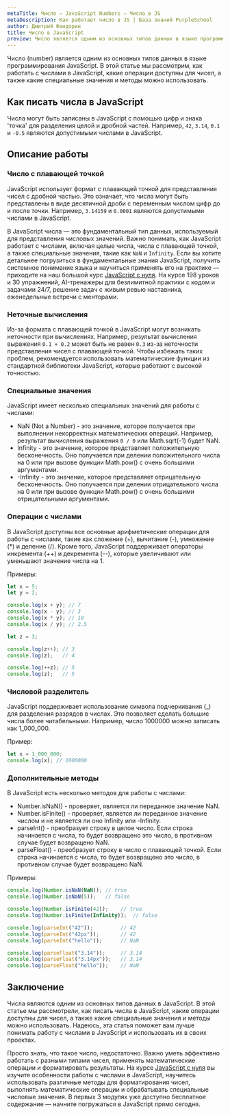 ```yaml
---
metaTitle: Число – JavaScript Numbers – Числа в JS
metaDescription: Как работает число в JS | База знаний PurpleSchool
author: Дмитрий Фандорин
title: Число в JavaScript
preview: Число является одним из основных типов данных в языке программирования JavaScript...
---
```


Число (number) является одним из основных типов данных в языке программирования JavaScript. В этой статье мы рассмотрим, как работать с числами в JavaScript, какие операции доступны для чисел, а также какие специальные значения и методы можно использовать.

## Как писать числа в JavaScript

Числа могут быть записаны в JavaScript с помощью цифр и знака 'точка' для разделения целой и дробной частей. Например, `42`, `3.14`, `0.1` и `-0.5` являются допустимыми числами в JavaScript. 

## Описание работы

### Число с плавающей точкой

JavaScript использует формат с плавающей точкой для представления чисел с дробной частью. Это означает, что числа могут быть представлены в виде десятичной дроби с переменным числом цифр до и после точки. Например, `3.14159` и `0.0001` являются допустимыми числами в JavaScript.

В JavaScript числа — это фундаментальный тип данных, используемый для представления числовых значений. Важно понимать, как JavaScript работает с числами, включая целые числа, числа с плавающей точкой, а также специальные значения, такие как `NaN` и `Infinity`. Если вы хотите детальнее погрузиться в фундаментальные знания JavaScript, получить системное понимание языка и научиться применять его на практике — приходите на наш большой курс [JavaScript с нуля](https://purpleschool.ru/course/javascript-basics?utm_source=knowledgebase&utm_medium=text&utm_campaign=chislo-v-javascript). На курсе 198 уроков и 30 упражнений, AI-тренажеры для безлимитной практики с кодом и задачами 24/7, решение задач с живым ревью наставника, еженедельные встречи с менторами.

### Неточные вычисления

Из-за формата с плавающей точкой в JavaScript могут возникать неточности при вычислениях. Например, результат вычисления выражения `0.1 + 0.2` может быть не равен `0.3` из-за неточности представления чисел с плавающей точкой. Чтобы избежать таких проблем, рекомендуется использовать математические функции из стандартной библиотеки JavaScript, которые работают с высокой точностью.

### Специальные значения

JavaScript имеет несколько специальных значений для работы с числами:

- NaN (Not a Number) - это значение, которое получается при выполнении некорректных математических операций. Например, результат вычисления выражения `0 / 0` или Math.sqrt(-1) будет NaN.
- Infinity - это значение, которое представляет положительную бесконечность. Оно получается при делении положительного числа на 0 или при вызове функции Math.pow() с очень большими аргументами.
- -Infinity - это значение, которое представляет отрицательную бесконечность. Оно получается при делении отрицательного числа на 0 или при вызове функции Math.pow() с очень большими отрицательными аргументами.

### Операции с числами

В JavaScript доступны все основные арифметические операции для работы с числами, такие как сложение (+), вычитание (-), умножение (*) и деление (/). Кроме того, JavaScript поддерживает операторы инкремента (++) и декремента (--), которые увеличивают или уменьшают значение числа на 1.

Примеры:

```javascript
let x = 5;
let y = 2;

console.log(x + y); // 7
console.log(x - y); // 3
console.log(x * y); // 10
console.log(x / y); // 2.5

let z = 3;

console.log(z++); // 3
console.log(z);   // 4

console.log(++z); // 5
console.log(z);   // 5
```

### Числовой разделитель

JavaScript поддерживает использование символа подчеркивания (_) для разделения разрядов в числах. Это позволяет сделать большие числа более читабельными. Например, число 1000000 можно записать как 1_000_000.

Пример:

```javascript
let x = 1_000_000;
console.log(x); // 1000000
```

### Дополнительные методы

В JavaScript есть несколько методов для работы с числами:

- Number.isNaN() - проверяет, является ли переданное значение NaN.
- Number.isFinite() - проверяет, является ли переданное значение числом и не является ли оно Infinity или -Infinity.
- parseInt() - преобразует строку в целое число. Если строка начинается с числа, то будет возвращено это число, в противном случае будет возвращено NaN.
- parseFloat() - преобразует строку в число с плавающей точкой. Если строка начинается с числа, то будет возвращено это число, в противном случае будет возвращено NaN.

Примеры:

```javascript
console.log(Number.isNaN(NaN)); // true
console.log(Number.isNaN(5));   // false

console.log(Number.isFinite(42));    // true
console.log(Number.isFinite(Infinity));  // false

console.log(parseInt("42"));         // 42
console.log(parseInt("42px"));       // 42
console.log(parseInt("hello"));      // NaN

console.log(parseFloat("3.14"));     // 3.14
console.log(parseFloat("3.14px"));   // 3.14
console.log(parseFloat("hello"));    // NaN
```

## Заключение

Числа являются одним из основных типов данных в JavaScript. В этой статье мы рассмотрели, как писать числа в JavaScript, какие операции доступны для чисел, а также какие специальные значения и методы можно использовать. Надеюсь, эта статья поможет вам лучше понимать работу с числами в JavaScript и использовать их в своих проектах.

Просто знать, что такое число, недостаточно. Важно уметь эффективно работать с разными типами чисел, применять математические операции и форматировать результаты. На курсе [JavaScript с нуля](https://purpleschool.ru/course/javascript-basics?utm_source=knowledgebase&utm_medium=text&utm_campaign=chislo-v-javascript) вы изучите особенности работы с числами в JavaScript, научитесь использовать различные методы для форматирования чисел, выполнять математические операции и обрабатывать специальные числовые значения. В первых 3 модулях уже доступно бесплатное содержание — начните погружаться в JavaScript прямо сегодня.
